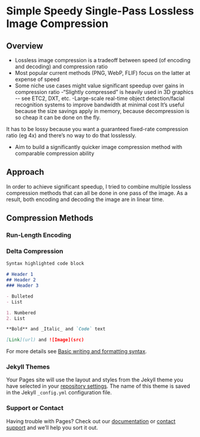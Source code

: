 # Simple Speedy Single-Pass Lossless Image Compression

## Overview

- Lossless image compression is a tradeoff between speed (of encoding and decoding) and compression ratio
- Most popular current methods (PNG, WebP, FLIF) focus on the latter at expense of speed
- Some niche use cases might value significant speedup over gains in compression ratio
-“Slightly compressed” is heavily used in 3D graphics -- see ETC2, DXT, etc.
-Large-scale real-time object detection/facial recognition systems to improve bandwidth at minimal cost 
It’s useful because the size savings apply in memory, because decompression is so cheap it can be done on the fly.

It has to be lossy because you want a guaranteed fixed-rate compression ratio (eg 4x) and there’s no way to do that losslessly.
- Aim to build a significantly quicker image compression method with comparable compression ability

## Approach
In order to achieve significant speedup, I tried to combine multiple lossless compression methods that can all be done in one pass of the image. As a result,
both encoding and decoding the image are in linear time.
## Compression Methods
### Run-Length Encoding
### Delta Compression


```markdown
Syntax highlighted code block

# Header 1
## Header 2
### Header 3

- Bulleted
- List

1. Numbered
2. List

**Bold** and _Italic_ and `Code` text

[Link](url) and ![Image](src)
```

For more details see [Basic writing and formatting syntax](https://docs.github.com/en/github/writing-on-github/getting-started-with-writing-and-formatting-on-github/basic-writing-and-formatting-syntax).

### Jekyll Themes

Your Pages site will use the layout and styles from the Jekyll theme you have selected in your [repository settings](https://github.com/JohannBokChoy/SSS-Compression/settings/pages). The name of this theme is saved in the Jekyll `_config.yml` configuration file.

### Support or Contact

Having trouble with Pages? Check out our [documentation](https://docs.github.com/categories/github-pages-basics/) or [contact support](https://support.github.com/contact) and we’ll help you sort it out.
